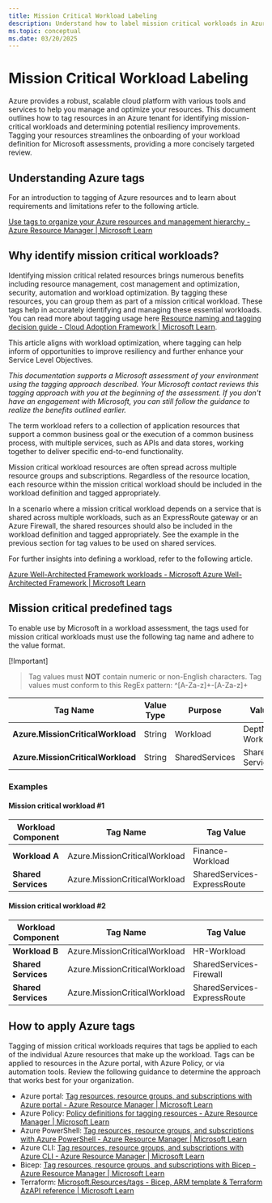 ```yaml
---
title: Mission Critical Workload Labeling
description: Understand how to label mission critical workloads in Azure for Microsoft workload assessments
ms.topic: conceptual
ms.date: 03/20/2025
---
```

# Mission Critical Workload Labeling

Azure provides a robust, scalable cloud platform with various tools and services to help you manage and optimize your resources. This document outlines how to tag resources in an Azure tenant for identifying mission-critical workloads and determining potential resiliency improvements. Tagging your resources streamlines the onboarding of your workload definition for Microsoft assessments, providing a more concisely targeted review.

## Understanding Azure tags

For an introduction to tagging of Azure resources and to learn about requirements and limitations refer to the following article.

[Use tags to organize your Azure resources and management hierarchy - Azure Resource Manager | Microsoft Learn](/azure/azure-resource-manager/management/tag-resources)

## Why identify mission critical workloads?

Identifying mission critical related resources brings numerous benefits including resource management, cost management and optimization, security, automation and workload optimization. By tagging these resources, you can group them as part of a mission critical workload. These tags help in accurately identifying and managing these essential workloads. You can read more about tagging usage here [Resource naming and tagging decision guide - Cloud Adoption Framework | Microsoft Learn](/azure/cloud-adoption-framework/ready/azure-best-practices/resource-naming-and-tagging-decision-guide).

This article aligns with workload optimization, where tagging can help inform of opportunities to improve resiliency and further enhance your Service Level Objectives.

*This documentation supports a Microsoft assessment of your environment using the tagging approach described. Your Microsoft contact reviews this tagging approach with you at the beginning of the assessment. If you don't have an engagement with Microsoft, you can still follow the guidance to realize the benefits outlined earlier.*

The term workload refers to a collection of application resources that support a common business goal or the execution of a common business process, with multiple services, such as APIs and data stores, working together to deliver specific end-to-end functionality.

Mission critical workload resources are often spread across multiple resource groups and subscriptions. Regardless of the resource location, each resource within the mission critical workload should be included in the workload definition and tagged appropriately.

In a scenario where a mission critical workload depends on a service that is shared across multiple workloads, such as an ExpressRoute gateway or an Azure Firewall, the shared resources should also be included in the workload definition and tagged appropriately. See the example in the previous section for tag values to be used on shared services.

For further insights into defining a workload, refer to the following article.

[Azure Well-Architected Framework workloads - Microsoft Azure Well-Architected Framework | Microsoft Learn](/azure/well-architected/workloads)

## Mission critical predefined tags

To enable use by Microsoft in a workload assessment, the tags used for mission critical workloads must use the following tag name and adhere to the value format.

[!Important]

> Tag values must **NOT** contain numeric or non-English characters.
> Tag values must conform to this RegEx pattern: ^[A-Za-z]+-[A-Za-z]+

  | **Tag Name** | **Value Type** | **Purpose** | **Value Format** |
  |---|---|---|---|
  | **Azure.MissionCriticalWorkload** | String | Workload | DeptName-WorkloadName |
  | **Azure.MissionCriticalWorkload** | String | SharedServices | SharedServices-Service |

### Examples

#### Mission critical workload #1

| **Workload Component** | **Tag Name** | **Tag Value** |
|---|---|---|
| **Workload A** | Azure.MissionCriticalWorkload | Finance-Workload |
| **Shared Services** | Azure.MissionCriticalWorkload | SharedServices-ExpressRoute |

#### Mission critical workload #2

| **Workload Component** | **Tag Name** | **Tag Value** |
|---|---|---|
| **Workload B** | Azure.MissionCriticalWorkload | HR-Workload |
| **Shared Services** | Azure.MissionCriticalWorkload | SharedServices-Firewall |
| **Shared Services** | Azure.MissionCriticalWorkload | SharedServices-ExpressRoute |

## How to apply Azure tags

Tagging of mission critical workloads requires that tags be applied to each of the individual Azure resources that make up the workload. Tags can be applied to resources in the Azure portal, with Azure Policy, or via automation tools. Review the following guidance to determine the approach that works best for your organization.

- Azure portal: [Tag resources, resource groups, and subscriptions with Azure portal - Azure Resource Manager | Microsoft Learn](/azure/azure-resource-manager/management/tag-resources-portal)
- Azure Policy: [Policy definitions for tagging resources - Azure Resource Manager | Microsoft Learn](/azure/azure-resource-manager/management/tag-policies)
- Azure PowerShell: [Tag resources, resource groups, and subscriptions with Azure PowerShell - Azure Resource Manager | Microsoft Learn](/azure/azure-resource-manager/management/tag-resources-powershell)
- Azure CLI: [Tag resources, resource groups, and subscriptions with Azure CLI - Azure Resource Manager | Microsoft Learn](/azure/azure-resource-manager/management/tag-resources-cli)
- Bicep: [Tag resources, resource groups, and subscriptions with Bicep - Azure Resource Manager | Microsoft Learn](/azure/azure-resource-manager/management/tag-resources-bicep)
- Terraform: [Microsoft.Resources/tags - Bicep, ARM template & Terraform AzAPI reference | Microsoft Learn](/azure/templates/microsoft.resources/tags)
